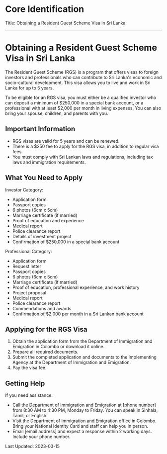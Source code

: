 # Core Identification
Title: Obtaining a Resident Guest Scheme Visa in Sri Lanka

---
# Obtaining a Resident Guest Scheme Visa in Sri Lanka

The Resident Guest Scheme (RGS) is a program that offers visas to foreign investors and professionals who can contribute to Sri Lanka's economic and socio-cultural development. This visa allows you to live and work in Sri Lanka for up to 5 years.

To be eligible for an RGS visa, you must either be a qualified investor who can deposit a minimum of $250,000 in a special bank account, or a professional with at least $2,000 per month in living expenses. You can also bring your spouse, children, and parents with you.

## Important Information
- RGS visas are valid for 5 years and can be renewed.
- There is a $250 fee to apply for the RGS visa, in addition to regular visa fees.
- You must comply with Sri Lankan laws and regulations, including tax laws and immigration requirements.

## What You Need to Apply
Investor Category:
- Application form
- Passport copies
- 6 photos (6cm x 5cm)
- Marriage certificate (if married)
- Proof of education and experience
- Medical report
- Police clearance report
- Details of investment project
- Confirmation of $250,000 in a special bank account

Professional Category:
- Application form
- Request letter
- Passport copies 
- 6 photos (6cm x 5cm)
- Marriage certificate (if married)
- Proof of education, professional experience, and work history
- Project proposal
- Medical report
- Police clearance report
- Commendations and awards
- Confirmation of $2,000 per month in a Sri Lankan bank account

## Applying for the RGS Visa
1. Obtain the application form from the Department of Immigration and Emigration in Colombo or download it online.
2. Prepare all required documents.
3. Submit the completed application and documents to the Implementing Agency at the Department of Immigration and Emigration.
4. Pay the visa fee.

## Getting Help
If you need assistance:
- Call the Department of Immigration and Emigration at [phone number] from 8:30 AM to 4:30 PM, Monday to Friday. You can speak in Sinhala, Tamil, or English.
- Visit the Department of Immigration and Emigration office in Colombo. Bring your National Identity Card and staff can help you in person.
- Email [email address] and expect a response within 2 working days. Include your phone number.

Last Updated: 2023-03-15